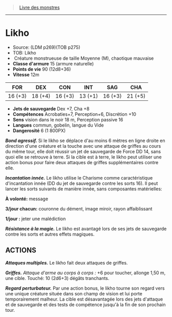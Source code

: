 ﻿> [Livre des monstres](tome_of_beasts_old.md)

---

# Likho

- Source: (LDM p269)(TOB p275)
- TOB: Likho
-  Créature monstrueuse de taille Moyenne (M), chaotique mauvaise
- **Classe d'armure** 15 (armure naturelle)
- **Points de vie** 90 (12d8+36)
- **Vitesse** 12m

|FOR|DEX|CON|INT|SAG|CHA|
|---|---|---|---|---|---|
|16 (+3)|18 (+4)|16 (+3)|13 (+1)|16 (+3)|21 (+5)|

- **Jets de sauvegarde** Dex +7, Cha +8
- **Compétences** Acrobaties+7, Perception+6, Discrétion +10
- **Sens** vision dans le noir 18 m, Perception passive 16
- **Langues** commun, gobelin, langue du Vide
- **Dangerosité** 6 (1 800PX)

**_Bond agressif._** Si le likho se déplace d'au moins 6 mètres en ligne droite en direction d'une créature et la touche avec une attaque de griffes au cours du même tour, elle doit réussir un jet de sauvegarde de Force DD 14, sans quoi elle se retrouve à terre. Si la cible est à terre, le likho peut utiliser une action bonus pour faire deux attaques de griffes supplémentaires contre elle.

**_Incantation innée._** Le likho utilise le Charisme comme caractéristique d'incantation innée (DD du jet de sauvegarde contre les sorts 16). Il peut lancer les sorts suivants de manière innée, sans composantes matérielles:

**À volonté:** message

**3/jour chacun:** couronne du dément, image miroir, rayon affaiblissant

**1/jour :** jeter une malédiction

**_Résistance à la magie._** Le likho est avantagé lors de ses jets de sauvegarde contre les sorts et autres effets magiques.

## ACTIONS

**_Attaques multiples._** Le likho fait deux attaques de griffes.

**_Griffes._** _Attaque d'arme au corps à corps :_ +6 pour toucher, allonge 1,50 m, une cible. Touché: 10 (2d6+3) dégâts tranchants.

**_Regard perturbateur._** Par une action bonus, le likho tourne son regard vers une unique créature située dans son champ de vision et lui porte temporairement malheur. La cible est désavantagée lors des jets d'attaque et de sauvegarde et des tests de compétence jusqu'à la fin de son prochain tour.

